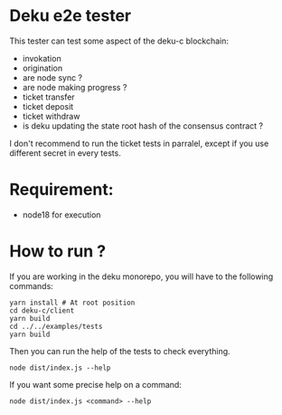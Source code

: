 # Deku e2e tester

This tester can test some aspect of the deku-c blockchain:
 - invokation
 - origination
 - are node sync ? 
 - are node making progress ? 
 - ticket transfer
 - ticket deposit
 - ticket withdraw
 - is deku updating the state root hash of the consensus contract ? 

I don't recommend to run the ticket tests in parralel, except if you use different secret in every tests.

# Requirement:
 - node18 for execution

# How to run ?

If you are working in the deku monorepo, you will have to the following commands:
```
yarn install # At root position 
cd deku-c/client
yarn build
cd ../../examples/tests
yarn build
```

Then you can run the help of the tests to check everything.
```
node dist/index.js --help
```

If you want some precise help on a command:
```
node dist/index.js <command> --help
```
